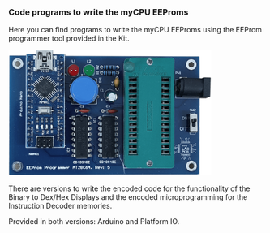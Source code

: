 ### Code programs to write the myCPU EEProms

Here you can find programs to write the myCPU EEProms using the EEProm programmer tool provided in the Kit. 

<img src="/Docs/_images/eeprom_prog_assembled_min.png" width="400" />

There are versions to write the encoded code for the functionality of the Binary to Dex/Hex Displays and the encoded microprogramming for the Instruction Decoder memories.

Provided in both versions: Arduino and Platform IO.






 

